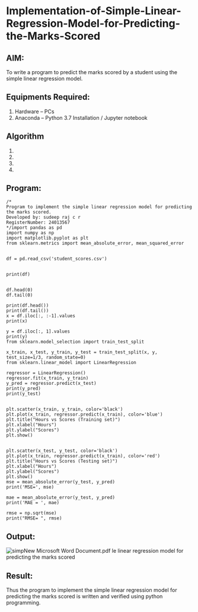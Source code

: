 # Implementation-of-Simple-Linear-Regression-Model-for-Predicting-the-Marks-Scored

## AIM:
To write a program to predict the marks scored by a student using the simple linear regression model.

## Equipments Required:
1. Hardware – PCs
2. Anaconda – Python 3.7 Installation / Jupyter notebook

## Algorithm
1. 
2. 
3. 
4. 

## Program:
```
/*
Program to implement the simple linear regression model for predicting the marks scored.
Developed by: sudeep raj c r
RegisterNumber: 24013567 
*/import pandas as pd
import numpy as np
import matplotlib.pyplot as plt
from sklearn.metrics import mean_absolute_error, mean_squared_error


df = pd.read_csv('student_scores.csv')


print(df)


df.head(0)
df.tail(0)

print(df.head())
print(df.tail())
x = df.iloc[:, :-1].values
print(x)

y = df.iloc[:, 1].values
print(y)
from sklearn.model_selection import train_test_split

x_train, x_test, y_train, y_test = train_test_split(x, y, test_size=1/3, random_state=0)
from sklearn.linear_model import LinearRegression

regressor = LinearRegression()
regressor.fit(x_train, y_train)
y_pred = regressor.predict(x_test)
print(y_pred)
print(y_test)


plt.scatter(x_train, y_train, color='black')
plt.plot(x_train, regressor.predict(x_train), color='blue')
plt.title("Hours vs Scores (Training set)")
plt.xlabel("Hours")
plt.ylabel("Scores")
plt.show()


plt.scatter(x_test, y_test, color='black')
plt.plot(x_train, regressor.predict(x_train), color='red')
plt.title("Hours vs Scores (Testing set)")
plt.xlabel("Hours")
plt.ylabel("Scores")
plt.show()
mse = mean_absolute_error(y_test, y_pred)
print('MSE=', mse)

mae = mean_absolute_error(y_test, y_pred)
print('MAE = ', mae)

rmse = np.sqrt(mse)
print("RMSE= ", rmse)
```

## Output:
![simp[New Microsoft Word Document.pdf](https://github.com/user-attachments/files/17494214/New.Microsoft.Word.Document.pdf)
le linear regression model for predicting the marks scored](sam.png)


## Result:
Thus the program to implement the simple linear regression model for predicting the marks scored is written and verified using python programming.
